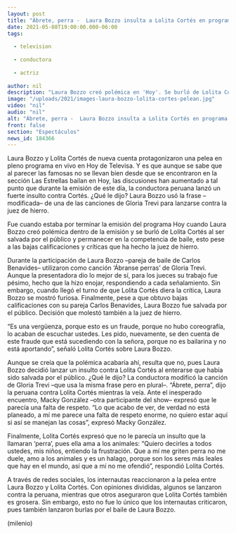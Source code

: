```yaml
---
layout: post
title: "Ábrete, perra -  Laura Bozzo insulta a Lolita Cortés en programa en vivo de 'Hoy'; redes reaccionan"
date: 2021-05-08T19:00:00.000-06:00
tags:
  
  - television
  
  - conductora
  
  - actriz
  
author: nil
description: "Laura Bozzo creó polémica en 'Hoy'. Se burló de Lolita Cortés al ser salvada por el público y permanecer en la competencia de baile. Visiblemente furiosa lanzó un insulto contra la 'juez de hierro' y se volvió tendencia en redes. "
image: "/uploads/2021/images-laura-bozzo-lolita-cortes-pelean.jpg"
video: "nil"
audio: "nil"
alt: "Ábrete, perra -  Laura Bozzo insulta a Lolita Cortés en programa en vivo de 'Hoy'; redes reaccionan"
front: false
section: "Espectáculos"
news_id: 184366
---
```


Laura Bozzo y Lolita Cortés de nueva cuenta protagonizaron una pelea en pleno programa en vivo en Hoy de Televisa. Y es que aunque se sabe que al parecer las famosas no se llevan bien desde que se encontraron en la sección Las Estrellas bailan en Hoy, las discusiones han aumentado a tal punto que durante la emisión de este día, la conductora peruana lanzó un fuerte insulto contra Cortés. ¿Qué le dijo? Laura Bozzo usó la frase –modificada– de una de las canciones de Gloria Trevi para lanzarse contra la juez de hierro.  

Fue cuando estaba por terminar la emisión del programa Hoy cuando Laura Bozzo creó polémica dentro de la emisión y se burló de Lolita Cortés al ser salvada por el público y permanecer en la competencia de baile, esto pese a las bajas calificaciones y críticas que ha hecho la juez de hierro. 

Durante la participación de Laura Bozzo –pareja de baile de Carlos Benavides– utilizaron como canción ‘Ábranse perras’ de Gloria Trevi. Aunque la presentadora dio lo mejor de sí, para los jueces su trabajo fue pésimo, hecho que la hizo enojar, respondiendo a cada señalamiento. Sin embargo, cuando llegó el turno de que Lolita Cortés diera la crítica, Laura Bozzo se mostró furiosa. Finalmente, pese a que obtuvo bajas calificaciones con su pareja Carlos Benavides, Laura Bozzo fue salvada por el público. Decisión que molestó también a la juez de hierro.

“Es una vergüenza, porque esto es un fraude, porque no hubo coreografía, lo acaban de escuchar ustedes. Les pido, nuevamente, se den cuenta de este fraude que está sucediendo con la señora, porque no es bailarina y no está aportando”, señaló Lolita Cortés sobre Laura Bozzo. 

Aunque se creía que la polémica acabaría ahí, resulta que no, pues Laura Bozzo decidió lanzar un insulto contra Lolita Cortés al enterarse que había sido salvada por el público. ¿Qué le dijo? La conductora modificó la canción de Gloria Trevi –que usa la misma frase pero en plural–. “Ábrete, perra”, dijo la peruana contra Lolita Cortés mientras la veía. Ante el inesperado encuentro, Macky González –otra participante del show– expresó que le parecía una falta de respeto. “Lo que acabo de ver, de verdad no está planeado, a mí me parece una falta de respeto enorme, no quiero estar aquí si así se manejan las cosas”, expresó Macky González. 

Finalmente, Lolita Cortés expresó que no le parecía un insulto que la llamaran ‘perra’, pues ella ama a los animales: “Quiero decirles a todos ustedes, mis niños, entiendo la frustración. Que a mí me griten perra no me duele, amo a los animales y es un halago, porque son los seres más leales que hay en el mundo, así que a mí no me ofendió”, respondió Lolita Cortés.

A través de redes sociales, los internautas reaccionaron a la pelea entre Laura Bozzo y Lolita Cortés. Con opiniones divididas, algunos se lanzaron contra la peruana, mientras que otros aseguraron que Lolita Cortés también es grosera.  Sin embargo, esto no fue lo único que los internautas criticaron, pues también lanzaron burlas por el baile de Laura Bozzo.   

(milenio)